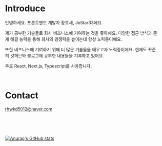 # Introduce
안녕하세요. 프론트엔드 개발자 황호세, JoStar33에요.

제가 공부한 기술들로 회사 비즈니스에 기여하는 것을 좋아해요. 다양한 접근 방식과 문제 해결 능력을 통해 회사의 경쟁력을 높이는데 항상 노력중이에요.

또한 비즈니스에 기여하기 위해 더 많은 기술들을 배우고자 노력중이에요. 현재도 꾸준히 깃허브와 블로그에 공부한 내용들을 기록하고 있어요.

주로 React, Next.js, Typescript를 사용합니다.

</br>

# Contact

  rhwkd5012@naver.com 

</br>
</br>
</br>
  
[![Anurag's GitHub stats](https://github-readme-stats.vercel.app/api?username=Jostar33)](https://github.com/anuraghazra/github-readme-stats)
</br>
 
